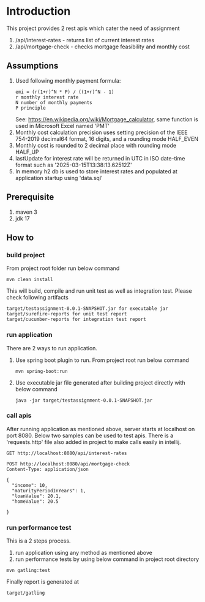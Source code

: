 # Introduction
This project provides 2 rest apis which cater the need of assignment 
1. /api/interest-rates - returns list of current interest rates
2. /api/mortgage-check - checks mortgage feasibility and monthly cost

## Assumptions
1. Used following monthly payment formula:
   ``` 
   emi = (r(1+r)^N * P) / ((1+r)^N - 1)
   r monthly interest rate
   N number of monthly payments
   P principle
   ```
   See: https://en.wikipedia.org/wiki/Mortgage_calculator, same function is used in Microsoft Excel named 'PMT'
2. Monthly cost calculation precision uses setting precision of the IEEE 754-2019 decimal64 format, 16 digits, and a 
   rounding mode HALF_EVEN
3. Monthly cost is rounded to 2 decimal place with rounding mode HALF_UP
4. lastUpdate for interest rate will be returned in UTC in ISO date-time format such as '2025-03-15T13:38:13.62512Z'
5. In memory h2 db is used to store interest rates and populated at application startup using 'data.sql'

## Prerequisite
1. maven 3
2. jdk 17

## How to

### build project
From project root folder run below command
```
mvn clean install
```
This will build, compile and run unit test as well as integration test. Please check following artifacts
```
target/testassignment-0.0.1-SNAPSHOT.jar for executable jar
target/surefire-reports for unit test report
target/cucumber-reports for integration test report
```

### run application
There are 2 ways to run application.
1. Use spring boot plugin to run. From project root run below command
   ```
   mvn spring-boot:run
   ```
2. Use executable jar file generated after building project directly with below command
   ```
   java -jar target/testassignment-0.0.1-SNAPSHOT.jar
   ```

### call apis

After running application as mentioned above, server starts at localhost on port 8080. Below two samples can be used to
test apis. There is a 'requests.http' file also added in project to make calls easily in intellij.

```
GET http://localhost:8080/api/interest-rates

POST http://localhost:8080/api/mortgage-check
Content-Type: application/json

{
  "income": 10,
  "maturityPeriodInYears": 1,
  "loanValue": 20.1,
  "homeValue": 20.5

}

```

### run performance test
This is a 2 steps process.
1. run application using any method as mentioned above
2. run performance tests by using below command in project root directory
```
mvn gatling:test
```
Finally report is generated at
```
target/gatling
```
